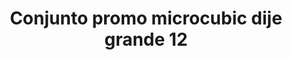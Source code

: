 ---
title: Conjunto promo microcubic dije grande 12
date: 
draft: false

# descripcion
description : Conjunto de cadena y dije con microcubic. Largo de cadena 40, 45 o 50 cm a elección

materials: Plata 925

color: 

dimensions: 

code: 06-26-0730

type: "Conjuntos"

categories: []

price: $6.180,00

price_eftvo: $5.250,00

# Images
# first image will be shown in the product page
images:
  # - image: "images/path_to_image"
  # La ubicacion de las imagenes es imagenes/Conjuntos/Conjuntos.Cadena y Dije/06-26-0730-conjunto-promo-microcubic-dije-grande-12
  - image: "./images/conjuntos/cadena_y_dije/06-26-0730-conjunto-promo-microcubic-dije-grande-12.jpg"
---